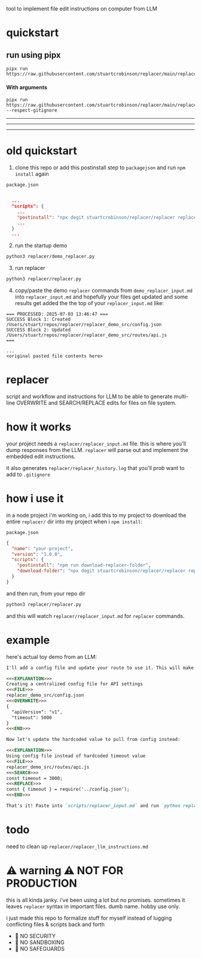 tool to implement file edit instructions on computer from LLM 

# quickstart

## run using pipx
```
pipx run https://raw.githubusercontent.com/stuartcrobinson/replacer/main/replacer/replacer.py
```

#### With arguments
```
pipx run https://raw.githubusercontent.com/stuartcrobinson/replacer/main/replacer/replacer.py --respect-gitignore
```
-----
-----
-----


# old quickstart 

1. clone this repo or add this postinstall step to `packagejson` and run `npm install` again

`package.json`
```json

  ...  
  "scripts": {
    ...
    "postinstall": "npx degit stuartcrobinson/replacer/replacer replacer",
    ...
  }
  ...
```

2. run the startup demo

```bash
python3 replacer/demo_replacer.py
```

3.  run replacer 

```bash
python3 replacer/replacer.py
```

4.  copy/paste the demo `replacer` commands from `demo_replacer_input.md` into `replacer_input.md` and hopefully your files get updated and some results get added the the top of your `replacer_input.md` like:

```
=== PROCESSED: 2025-07-03 13:46:47 ===
SUCCESS Block 1: Created /Users/stuart/repos/replacer/replacer_demo_src/config.json
SUCCESS Block 2: Updated /Users/stuart/repos/replacer/replacer_demo_src/routes/api.js
===

... 
<original pasted file contents here>
```


# replacer
script and workflow and instructions for LLM to be able to generate multi-line OVERWRITE and SEARCH/REPLACE edits for files on file system. 


# how it works 

your project needs a `replacer/replacer_input.md` file. this is where you'll dump responses from the LLM.  `replacer` will parse out and implement the embedded edit instructions.

it also generates `replacer/replacer_history.log` that you'll prob want to add to `.gitignore`

# how i use it

in a node project i'm working on, i add this to my project to download the entire `replacer/` dir into my project when i `npm install`:

`package.json`
```json
{
  "name": "your-project",
  "version": "1.0.0",
  "scripts": {
    "postinstall": "npm run download-replacer-folder",
    "download-folder": "npx degit stuartcrobinson/replacer/replacer replacer",
  }
}
```


and then run, from your repo dir

```sh
python3 replacer/replacer.py
```

and this will watch `replacer/replacer_input.md` for `replacer` commands.

# example 

here's actual toy demo from an LLM:

```markdown
I'll add a config file and update your route to use it. This will make your settings easier to manage.

<<<EXPLANATION>>>
Creating a centralized config file for API settings
<<<FILE>>>
replacer_demo_src/config.json
<<<OVERWRITE>>>
{
  "apiVersion": "v1",
  "timeout": 5000
}
<<<END>>>

Now let's update the hardcoded value to pull from config instead:

<<<EXPLANATION>>>
Using config file instead of hardcoded timeout value
<<<FILE>>>
replacer_demo_src/routes/api.js
<<<SEARCH>>>
const timeout = 3000;
<<<REPLACE>>>
const { timeout } = require('../config.json');
<<<END>>>

That's it! Paste into `scripts/replacer_input.md` and run `python replacer/replacer.py`.
```

# todo

need to clean up `replacer/replacer_llm_instructions.md`

# ⚠️ warning ⚠️ NOT FOR PRODUCTION

this is all kinda janky.  i've been using a lot but no promises.  sometimes it leaves `replacer` syntax in important files.  dumb name.  hobby use only. 

i just made this repo to formalize stuff for myself instead of lugging conflicting files & scripts back and forth

- 🚨 NO SECURITY
- 🚨 NO SANDBOXING
- 🚨 NO SAFEGUARDS